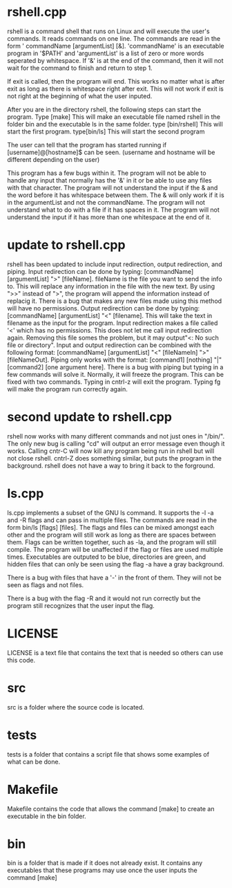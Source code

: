 rshell.cpp
======

rshell is a command shell that runs on Linux and will execute the user's commands.  It reads commands on one line. The commands are read in the form ' commandName [argumentList] [&]. 'commandName' is an executable program in '$PATH' and 'argumentList' is a list of zero or more words seperated by whitespace. If '&' is at the end of the command, then it will not wait for the command to finish and return to step 1.

If exit is called, then the program will end. This works no matter what is after exit as long as there is whitespace right after exit. This will not work if exit is not right at the beginning of what the user inputed.

After you are in the directory rshell, the following steps can start the program.
Type [make]
	This will make an executable file named rshell in the folder bin and the executable ls in the same folder.
type [bin/rshell]
	This will start the first program.
type[bin/ls]
	This will start the second program

The user can tell that the program has started running if [username]@[hostname]$ can be seen. (username and hostname will be different depending on the user)


This program has a few bugs within it. The program will not be able to handle any input that normally has the '&' in it or be able to use any files with that character. The program will not understand the input if the & and the word before it has whitespace between them. The & will only work if it is in the argumentList and not the commandName. The program will not understand what to do with a file if it has spaces in it. The program will not understand the input if it has more than one whitespace at the end of it.

update to rshell.cpp
=====
rshell has been updated to include input redirection, output redirection, and piping.  Input redirection can be done by typing: [commandName] [argumentList] ">" [fileName]. fileName is the file you want to send the info to. This will replace any information in the file with the new text. By using ">>" instead of ">", the program will append the information instead of replacig it. There is a bug that makes any new files made using this method will have no permissions. Output redirection can be done by typing: [commandName] [argumentList] "<" [filename]. This will take the text in filename as the input for the program. Input redirection makes a file called '<' which has no permissions. This does not let me call input redirection again. Removing this file somes the problem, but it may output"<: No such file or directory". Input and output redirection can be combined with the following format: [commandName] [argumentList] "<" [fileNameIn] ">" [fileNameOut]. Piping only works with the format: [command1] [nothing] "|" [command2] [one argument here]. There is a bug with piping but typing in a few commands will solve it. Normally, it will freeze the program. This can be fixed with two commands. Typing in cntrl-z will exit the program. Typing fg will make the program run correctly again.

second update to rshell.cpp
=====
rshell now works with many different commands and not just ones in "/bin/". The only new bug is calling "cd" will output an error message even though it works. Calling cntr-C will now kill any program being run in rshell but will not close rshell. cntrl-Z does something similar, but puts the program in the background. rshell does not have a way to bring it back to the forground.

ls.cpp
=====
ls.cpp implements a subset of the GNU ls command. It supports the -l -a and -R flags and can pass in multiple files. The commands are read in the form bin/ls [flags] [files]. The flags and files can be mixed amongst each other and the program will still work as long as there are spaces between them. Flags can be written together, such as -la, and the program will still compile. The program will be unaffected if the flag or files are used multiple times. Executables are outputed to be blue, directories are green, and hidden files that can only be seen using the flag -a have a gray background.

There is a bug with files that have a '-' in the front of them. They will not be seen as flags and not files.

There is a bug with the flag -R and it would not run correctly but the program still recognizes that the user input the flag.


LICENSE
======
LICENSE is a text file that contains the text that is needed so others can use this code.

src
======
src is  a folder where the source code is located.

tests
======
tests is a folder that contains a script file that shows some examples of what can be done.

Makefile
======
Makefile contains the code that allows the command [make] to create an executable in the bin folder.

bin
======
bin is a folder that is made if it does not already exist. It contains any executables that these programs may use once the user inputs the command [make]
